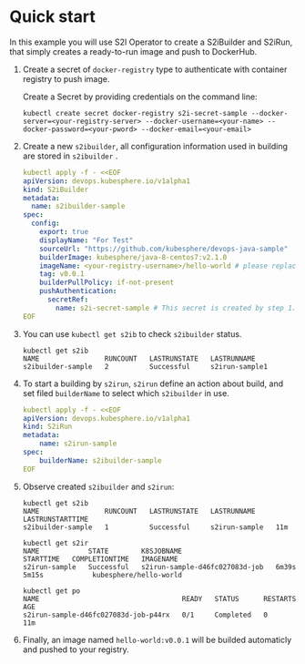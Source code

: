 # Quick start

In this example you will use S2I Operator to create a S2iBuilder and S2iRun, that simply creates a  ready-to-run image and push to DockerHub.

1. Create a secret of `docker-registry` type to authenticate with container registry to push image.

   Create a Secret by providing credentials on the command line:
   
   ```shell
   kubectl create secret docker-registry s2i-secret-sample --docker-server=<your-registry-server> --docker-username=<your-name> --docker-password=<your-pword> --docker-email=<your-email>
   ```
   
2. Create a new `s2ibuilder`, all configuration information used in building are stored in `s2ibuilder` . 

   ```yaml
   kubectl apply -f - <<EOF
   apiVersion: devops.kubesphere.io/v1alpha1
   kind: S2iBuilder
   metadata:
     name: s2ibuilder-sample
   spec:
     config:
       export: true
       displayName: "For Test"
       sourceUrl: "https://github.com/kubesphere/devops-java-sample"
       builderImage: kubesphere/java-8-centos7:v2.1.0
       imageName: <your-registry-username>/hello-world # please replace your registry username 
       tag: v0.0.1
       builderPullPolicy: if-not-present
       pushAuthentication:
         secretRef:
           name: s2i-secret-sample # This secret is created by step 1.
   EOF
   ```
   
3. You can use `kubectl get s2ib` to check `s2ibuilder` status.

   ```shell
   kubectl get s2ib
   NAME                RUNCOUNT   LASTRUNSTATE   LASTRUNNAME
   s2ibuilder-sample   2          Successful     s2irun-sample1
   ```

4. To start a building by `s2irun`, `s2irun` define an action about build, and set filed `builderName` to select which `s2ibuilder` in use.

   ```yaml
   kubectl apply -f - <<EOF
   apiVersion: devops.kubesphere.io/v1alpha1
   kind: S2iRun
   metadata:
       name: s2irun-sample
   spec:
       builderName: s2ibuilder-sample
   EOF
   ```

5. Observe created `s2ibuilder` and `s2irun`:

   ```
   kubectl get s2ib
   NAME                RUNCOUNT   LASTRUNSTATE   LASTRUNNAME     LASTRUNSTARTTIME
   s2ibuilder-sample   1          Successful     s2irun-sample   11m
   ```

   ```
   kubectl get s2ir
   NAME            STATE        K8SJOBNAME                       STARTTIME   COMPLETIONTIME   IMAGENAME
   s2irun-sample   Successful   s2irun-sample-d46fc027083d-job   6m39s       5m15s            kubesphere/hello-world
   ```

   ```
   kubectl get po
   NAME                                   READY   STATUS      RESTARTS   AGE
   s2irun-sample-d46fc027083d-job-p44rx   0/1     Completed   0          11m
   ```

6. Finally, an image named `hello-world:v0.0.1` will be builded automaticly and pushed to your registry.
